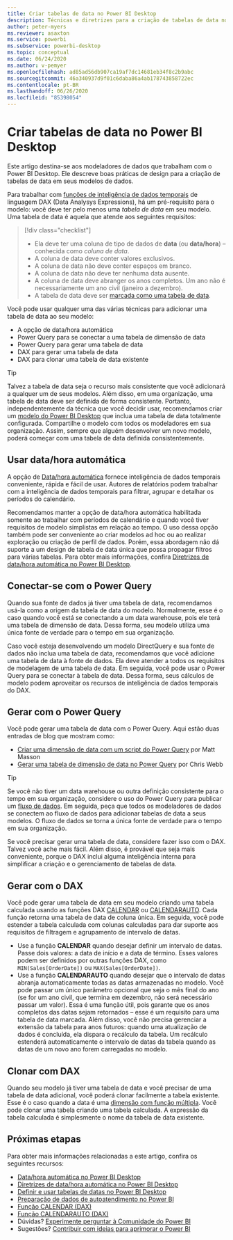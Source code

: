```yaml
---
title: Criar tabelas de data no Power BI Desktop
description: Técnicas e diretrizes para a criação de tabelas de data no Power BI Desktop.
author: peter-myers
ms.reviewer: asaxton
ms.service: powerbi
ms.subservice: powerbi-desktop
ms.topic: conceptual
ms.date: 06/24/2020
ms.author: v-pemyer
ms.openlocfilehash: ad85ad56db907ca19af7dc14681eb34f8c2b9abc
ms.sourcegitcommit: 46a340937d9f01c6daba86a4ab178743858722ec
ms.contentlocale: pt-BR
ms.lasthandoff: 06/26/2020
ms.locfileid: "85398054"
---
```

# <a name="create-date-tables-in-power-bi-desktop"></a>Criar tabelas de data no Power BI Desktop

Este artigo destina-se aos modeladores de dados que trabalham com o Power BI Desktop. Ele descreve boas práticas de design para a criação de tabelas de data em seus modelos de dados.

Para trabalhar com [funções de inteligência de dados temporais](/dax/time-intelligence-functions-dax) de linguagem DAX (Data Analysys Expressions), há um pré-requisito para o modelo: você deve ter pelo menos uma _tabela de data_ em seu modelo. Uma tabela de data é aquela que atende aos seguintes requisitos:

> [!div class="checklist"]
> - Ela deve ter uma coluna de tipo de dados de **data** (ou **data/hora**) – conhecida como _coluna de data_.
> - A coluna de data deve conter valores exclusivos.
> - A coluna de data não deve conter espaços em branco.
> - A coluna de data não deve ter nenhuma data ausente.
> - A coluna de data deve abranger os anos completos. Um ano não é necessariamente um ano civil (janeiro a dezembro).
> - A tabela de data deve ser [marcada como uma tabela de data](../transform-model/desktop-date-tables.md#setting-your-own-date-table).

Você pode usar qualquer uma das várias técnicas para adicionar uma tabela de data ao seu modelo:

- A opção de data/hora automática
- Power Query para se conectar a uma tabela de dimensão de data
- Power Query para gerar uma tabela de data
- DAX para gerar uma tabela de data
- DAX para clonar uma tabela de data existente

> [!TIP]
> Talvez a tabela de data seja o recurso mais consistente que você adicionará a qualquer um de seus modelos. Além disso, em uma organização, uma tabela de data deve ser definida de forma consistente. Portanto, independentemente da técnica que você decidir usar, recomendamos criar um [modelo do Power BI Desktop](../create-reports/desktop-templates.md) que inclua uma tabela de data totalmente configurada. Compartilhe o modelo com todos os modeladores em sua organização. Assim, sempre que alguém desenvolver um novo modelo, poderá começar com uma tabela de data definida consistentemente.

## <a name="use-auto-datetime"></a>Usar data/hora automática

A opção de [Data/hora automática](../transform-model/desktop-auto-date-time.md) fornece inteligência de dados temporais conveniente, rápida e fácil de usar. Autores de relatórios podem trabalhar com a inteligência de dados temporais para filtrar, agrupar e detalhar os períodos do calendário.

Recomendamos manter a opção de data/hora automática habilitada somente ao trabalhar com períodos de calendário e quando você tiver requisitos de modelo simplistas em relação ao tempo. O uso dessa opção também pode ser conveniente ao criar modelos ad hoc ou ao realizar exploração ou criação de perfil de dados. Porém, essa abordagem não dá suporte a um design de tabela de data única que possa propagar filtros para várias tabelas. Para obter mais informações, confira [Diretrizes de data/hora automática no Power BI Desktop](auto-date-time.md).

## <a name="connect-with-power-query"></a>Conectar-se com o Power Query

Quando sua fonte de dados já tiver uma tabela de data, recomendamos usá-la como a origem da tabela de data do modelo. Normalmente, esse é o caso quando você está se conectando a um data warehouse, pois ele terá uma tabela de dimensão de data. Dessa forma, seu modelo utiliza uma única fonte de verdade para o tempo em sua organização.

Caso você esteja desenvolvendo um modelo DirectQuery e sua fonte de dados não inclua uma tabela de data, recomendamos que você adicione uma tabela de data à fonte de dados. Ela deve atender a todos os requisitos de modelagem de uma tabela de data. Em seguida, você pode usar o Power Query para se conectar à tabela de data. Dessa forma, seus cálculos de modelo podem aproveitar os recursos de inteligência de dados temporais do DAX.

## <a name="generate-with-power-query"></a>Gerar com o Power Query

Você pode gerar uma tabela de data com o Power Query. Aqui estão duas entradas de blog que mostram como:

- [Criar uma dimensão de data com um script do Power Query](https://www.mattmasson.com/2014/02/creating-a-date-dimension-with-a-power-query-script/) por Matt Masson
- [Gerar uma tabela de dimensão de data no Power Query](https://blog.crossjoin.co.uk/2013/11/19/generating-a-date-dimension-table-in-power-query/) por Chris Webb

> [!TIP]
> Se você não tiver um data warehouse ou outra definição consistente para o tempo em sua organização, considere o uso do Power Query para publicar um [fluxo de dados](../transform-model/service-dataflows-overview.md). Em seguida, peça que todos os modeladores de dados se conectem ao fluxo de dados para adicionar tabelas de data a seus modelos. O fluxo de dados se torna a única fonte de verdade para o tempo em sua organização.

Se você precisar gerar uma tabela de data, considere fazer isso com o DAX. Talvez você ache mais fácil. Além disso, é provável que seja mais conveniente, porque o DAX inclui alguma inteligência interna para simplificar a criação e o gerenciamento de tabelas de data.

## <a name="generate-with-dax"></a>Gerar com o DAX

Você pode gerar uma tabela de data em seu modelo criando uma tabela calculada usando as funções DAX [CALENDAR](/dax/calendar-function-dax) ou [CALENDARAUTO](/dax/calendarauto-function-dax). Cada função retorna uma tabela de data de coluna única. Em seguida, você pode estender a tabela calculada com colunas calculadas para dar suporte aos requisitos de filtragem e agrupamento de intervalo de datas.

- Use a função **CALENDAR** quando desejar definir um intervalo de datas. Passe dois valores: a data de início e a data de término. Esses valores podem ser definidos por outras funções DAX, como `MIN(Sales[OrderDate])` ou `MAX(Sales[OrderDate])`.
- Use a função **CALENDARAUTO** quando desejar que o intervalo de datas abranja automaticamente todas as datas armazenadas no modelo. Você pode passar um único parâmetro opcional que seja o mês final do ano (se for um ano civil, que termina em dezembro, não será necessário passar um valor). Essa é uma função útil, pois garante que os anos completos das datas sejam retornados – esse é um requisito para uma tabela de data marcada. Além disso, você não precisa gerenciar a extensão da tabela para anos futuros: quando uma atualização de dados é concluída, ela dispara o recálculo da tabela. Um recálculo estenderá automaticamente o intervalo de datas da tabela quando as datas de um novo ano forem carregadas no modelo.

## <a name="clone-with-dax"></a>Clonar com DAX

Quando seu modelo já tiver uma tabela de data e você precisar de uma tabela de data adicional, você poderá clonar facilmente a tabela existente. Esse é o caso quando a data é uma [dimensão com função múltipla](star-schema.md#role-playing-dimensions). Você pode clonar uma tabela criando uma tabela calculada. A expressão da tabela calculada é simplesmente o nome da tabela de data existente.

## <a name="next-steps"></a>Próximas etapas

Para obter mais informações relacionadas a este artigo, confira os seguintes recursos:

- [Data/hora automática no Power BI Desktop](../transform-model/desktop-auto-date-time.md)
- [Diretrizes de data/hora automática no Power BI Desktop](auto-date-time.md)
- [Definir e usar tabelas de datas no Power BI Desktop](../transform-model/desktop-date-tables.md)
- [Preparação de dados de autoatendimento no Power BI](../transform-model/service-dataflows-overview.md)
- [Função CALENDAR (DAX)](/dax/calendar-function-dax)
- [Função CALENDARAUTO (DAX)](/dax/calendarauto-function-dax)
- Dúvidas? [Experimente perguntar à Comunidade do Power BI](https://community.powerbi.com/)
- Sugestões? [Contribuir com ideias para aprimorar o Power BI](https://ideas.powerbi.com/)
